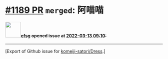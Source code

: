 # [\#1189 PR](https://github.com/komeiji-satori/Dress/pull/1189) `merged`: 阿喵喵

#### <img src="https://avatars.githubusercontent.com/u/39408740?u=1e78e7165c466224727c2e9dc970d84e316163e1&v=4" width="50">[efsg](https://github.com/efsg) opened issue at [2022-03-13 09:10](https://github.com/komeiji-satori/Dress/pull/1189):






-------------------------------------------------------------------------------



[Export of Github issue for [komeiji-satori/Dress](https://github.com/komeiji-satori/Dress).]
